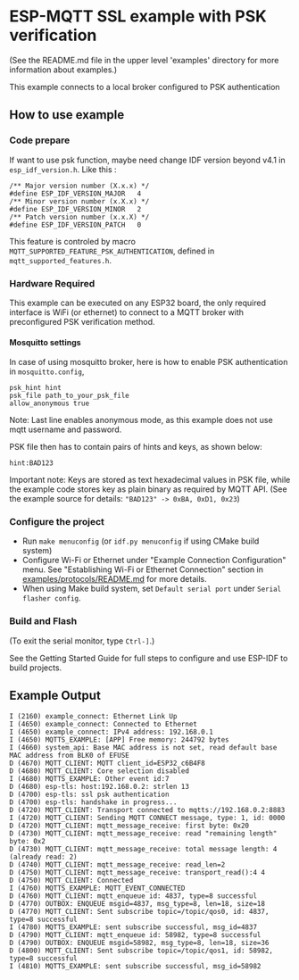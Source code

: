 # ESP-MQTT SSL example with PSK verification 

(See the README.md file in the upper level 'examples' directory for more information about examples.)

This example connects to a local broker configured to PSK authentication

## How to use example

### Code prepare

If want to use psk function, maybe need change IDF version beyond v4.1 in `esp_idf_version.h`. Like this :
```
/** Major version number (X.x.x) */
#define ESP_IDF_VERSION_MAJOR   4
/** Minor version number (x.X.x) */
#define ESP_IDF_VERSION_MINOR   2
/** Patch version number (x.x.X) */
#define ESP_IDF_VERSION_PATCH   0
```

This feature is controled by macro `MQTT_SUPPORTED_FEATURE_PSK_AUTHENTICATION`, defined in `mqtt_supported_features.h`.

### Hardware Required

This example can be executed on any ESP32 board, the only required interface is WiFi (or ethernet) to connect to a MQTT 
broker with preconfigured PSK verification method.

#### Mosquitto settings
In case of using mosquitto broker, here is how to enable PSK authentication in `mosquitto.config`, 
```
psk_hint hint
psk_file path_to_your_psk_file
allow_anonymous true
```
Note: Last line enables anonymous mode, as this example does not use mqtt username and password.

PSK file then has to contain pairs of hints and keys, as shown below:
```
hint:BAD123
```

Important note: Keys are stored as text hexadecimal values in PSK file, while the example code stores key as plain binary
as required by MQTT API. (See the example source for details: `"BAD123" -> 0xBA, 0xD1, 0x23`)

### Configure the project

* Run `make menuconfig` (or `idf.py menuconfig` if using CMake build system)
* Configure Wi-Fi or Ethernet under "Example Connection Configuration" menu. See "Establishing Wi-Fi or Ethernet Connection" section in [examples/protocols/README.md](../../README.md) for more details.
* When using Make build system, set `Default serial port` under `Serial flasher config`.

### Build and Flash


(To exit the serial monitor, type ``Ctrl-]``.)

See the Getting Started Guide for full steps to configure and use ESP-IDF to build projects.

## Example Output

```
I (2160) example_connect: Ethernet Link Up
I (4650) example_connect: Connected to Ethernet
I (4650) example_connect: IPv4 address: 192.168.0.1
I (4650) MQTTS_EXAMPLE: [APP] Free memory: 244792 bytes
I (4660) system_api: Base MAC address is not set, read default base MAC address from BLK0 of EFUSE
D (4670) MQTT_CLIENT: MQTT client_id=ESP32_c6B4F8
D (4680) MQTT_CLIENT: Core selection disabled
I (4680) MQTTS_EXAMPLE: Other event id:7
D (4680) esp-tls: host:192.168.0.2: strlen 13
D (4700) esp-tls: ssl psk authentication
D (4700) esp-tls: handshake in progress...
D (4720) MQTT_CLIENT: Transport connected to mqtts://192.168.0.2:8883
I (4720) MQTT_CLIENT: Sending MQTT CONNECT message, type: 1, id: 0000
D (4720) MQTT_CLIENT: mqtt_message_receive: first byte: 0x20
D (4730) MQTT_CLIENT: mqtt_message_receive: read "remaining length" byte: 0x2
D (4730) MQTT_CLIENT: mqtt_message_receive: total message length: 4 (already read: 2)
D (4740) MQTT_CLIENT: mqtt_message_receive: read_len=2
D (4750) MQTT_CLIENT: mqtt_message_receive: transport_read():4 4
D (4750) MQTT_CLIENT: Connected
I (4760) MQTTS_EXAMPLE: MQTT_EVENT_CONNECTED
D (4760) MQTT_CLIENT: mqtt_enqueue id: 4837, type=8 successful
D (4770) OUTBOX: ENQUEUE msgid=4837, msg_type=8, len=18, size=18
D (4770) MQTT_CLIENT: Sent subscribe topic=/topic/qos0, id: 4837, type=8 successful
I (4780) MQTTS_EXAMPLE: sent subscribe successful, msg_id=4837
D (4790) MQTT_CLIENT: mqtt_enqueue id: 58982, type=8 successful
D (4790) OUTBOX: ENQUEUE msgid=58982, msg_type=8, len=18, size=36
D (4800) MQTT_CLIENT: Sent subscribe topic=/topic/qos1, id: 58982, type=8 successful
I (4810) MQTTS_EXAMPLE: sent subscribe successful, msg_id=58982
```

